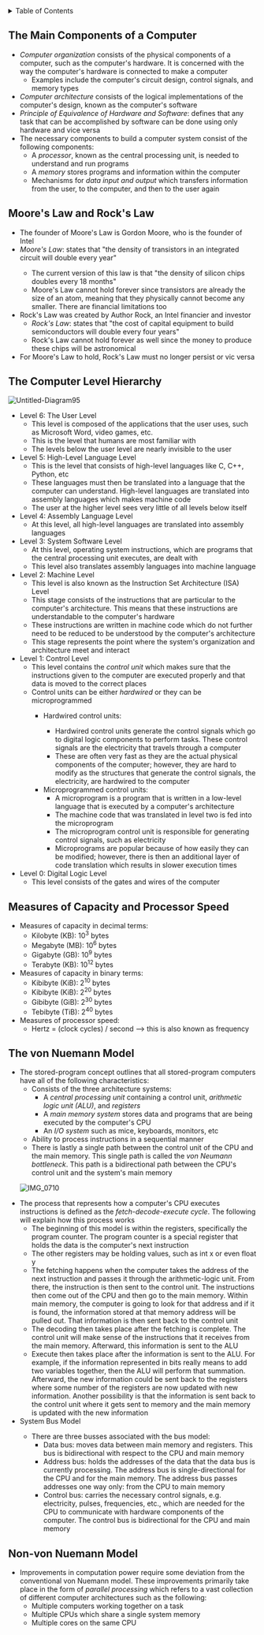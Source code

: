 <details>
<summary>Table of Contents</summary>
<ol>
  <li>
    <a href='#the-main-components-of-a-computer'>The Main Components of a Computer</a>
  </li>
  <li>
    <a href='#moores-law-and-rocks-law'>Moore's Law and Rock's Law</a>
  </li>
  <li>
    <a href='#the-computer-level-hierarchy'>The Computer Level Hierarchy</a>
  </li>
  <li>
    <a href='#measures-of-capacity-and-processor-speed'>Measures of Capacity and Processor Speed</a>
  </li>
  <li>
    <a href='#the-von-nuemann-model'>The von Nuemman Model</a>
  </li>  
  <li>
    <a href='#non-von-nuemann-model'>Non-von Nuemann Model</a>
  </li>
</ol>
</details>


## The Main Components of a Computer
<ul>
  <li>
    <a><em>Computer organization</em> consists of the physical components of a computer, such as the computer's hardware. It is concerned with the way the computer's hardware is connected to make a computer</a>
    <ul>
      <li>
        <a>Examples include the computer's circuit design, control signals, and memory types</a>
      </li>
    </ul>    
  </li>
  <li>
    <a><em>Computer architecture</em> consists of the logical implementations of the computer's design, known as the computer's software</a>
  </li>
  <li>
    <a><em>Principle of Equivalence of Hardware and Software</em>: defines that any task that can be accomplished by software can be done using only hardware and vice versa</a>
  </li>
  <li>
    <a>The necessary components to build a computer system consist of the following components:</a>
    <ul>
      <li>
        <a>A <em>processor</em>, known as the central processing unit, is needed to understand and run programs</a>
      </li>
      <li>
        <a>A <em>memory</em> stores programs and information within the computer</a>
      </li>
      <li>
        <a>Mechanisms for <em>data input and output</em> which transfers information from the user, to the computer, and then to the user again</a>
      </li>
    </ul>
  </li>      
</ul>


## Moore's Law and Rock's Law
<ul>
  <li>
    <a>The founder of Moore's Law is Gordon Moore, who is the founder of Intel</a>
  </li>
  <li>
    <a><em>Moore's Law</em></a>: states that "the density of transistors in an integrated circuit will double every year"</a>
  </li>
  <ul>
    <li>
        <a>The current version of this law is that "the density of silicon chips doubles every 18 months"</a>
    </li>  
    <li>
        <a>Moore's Law cannot hold forever since transistors are already the size of an atom, meaning that they physically cannot become any smaller. There are financial limitations too</a>
    </li>  
  </ul>  
  <li>
    <a>Rock's Law was created by Author Rock, an Intel financier and investor</a>
    <ul>  
      <li>
        <a><em>Rock's Law</em>: states that "the cost of capital equipment to build semiconductors will double every four years"</a>
      </li>
      <li>
        <a>Rock's Law cannot hold forever as well since the money to produce these chips will be astronomical</a>
      </li>
    </ul>  
  </li>
  <li>
    <a>For Moore's Law to hold, Rock's Law must no longer persist or vic versa</a>
  </li>  
</ul>  


## The Computer Level Hierarchy
![Untitled-Diagram95](https://github.com/Programming-Notes-all-languages/Computer-Organization/assets/154717520/72e6eade-2bbe-4098-85b7-21dd9e3b5279)
<ul>
  <li>
    <a>Level 6: The User Level</a>
    <ul>
      <li>
        <a>This level is composed of the applications that the user uses, such as Microsoft Word, video games, etc.</a>
      <li>
        <a>This is the level that humans are most familiar with</a>
      </li>
      <li>
        <a>The levels below the user level are nearly invisible to the user</a>  
      </li>
    </ul>    
  </li>
  <li>
    <a>Level 5: High-Level Language Level</a>
    <ul>
      <li>
        <a>This is the level that consists of high-level languages like C, C++, Python, etc</a>
      </li>
      <li>
        <a>These languages must then be translated into a language that the computer can understand. High-level languages are translated into assembly languages which makes machine code</a>
      </li>
      <li>
        <a>The user at the higher level sees very little of all levels below itself</a>
      </li>    
    </ul>
  </li>
  <li>
    <a>Level 4: Assembly Language Level</a>
    <ul>
      <li>
        <a>At this level, all high-level languages are translated into assembly languages</a>
      </li>
    </ul>
  </li>
  <li>
    <a>Level 3: System Software Level</a>
    <ul>
      <li>
        <a>At this level, operating system instructions, which are programs that the central processing unit executes, are dealt with</a>
      </li>
      <li>
        <a>This level also translates assembly languages into machine language</a>
      </li>
    </ul>
  </li>
  <li>
    <a>Level 2: Machine Level</a>
    <ul>
      <li>
        <a>This level is also known as the Instruction Set Architecture (ISA) Level</a>
      </li>
      <li>
        <a>This stage consists of the instructions that are particular to the computer's architecture. This means that these instructions are understandable to the computer's hardware</a>
      </li>
      <li>
        <a>These instructions are written in machine code which do not further need to be reduced to be understood by the computer's architecture</a>
      </li>  
      <li>
        <a>This stage represents the point where the system's organization and architecture meet and interact</a>
      </li>    
    </ul>
  </li>  
  <li>
    <a>Level 1: Control Level</a>
    <ul>
      <li>
        <a>This level contains the <em>control unit</em> which makes sure that the instructions given to the computer are executed properly and that data is moved to the correct places</a>
      <li>
        <a>Control units can be either <em>hardwired</em> or they can be microprogrammed</em></a>
      </li>
      <ul>
        <li>
          <a>Hardwired control units:</a>
        </li>  
        <ul>
          <li>
            <a>Hardwired control units generate the control signals which go to digital logic components to perform tasks. These control signals are the electricity that travels through a computer</a>
          </li>
          <li>
            <a>These are often very fast as they are the actual physical components of the computer; however, they are hard to modify as the structures that generate the control signals, the electricity, are hardwired to the computer</a>
          </li>
        </ul>
        <li>
          <a>Microprogrammed control units:</a>
          <ul>
            <li>
              <a>A microprogram is a program that is written in a low-level language that is executed by a computer's architecture</a>
            </li>
            <li>
              <a>The machine code that was translated in level two is fed into the microprogram</a>
            </li>
            <li>
              <a>The microprogram control unit is responsible for generating control signals, such as electricity</a>
            </li>  
            <li>
              <a>Microprograms are popular because of how easily they can be modified; however, there is then an additional layer of code translation which results in slower execution times</a>
            </li>    
          </ul>
        </li>      
      </ul>
    </ul>  
  </li>
  <li>
    <a>Level 0: Digital Logic Level</a>
    <ul>
      <li>
        <a>This level consists of the gates and wires of the computer</a>
      </li>
    </ul>
  </li>                          
</ul>  


## Measures of Capacity and Processor Speed
<ul>
  <li>
    <a>Measures of capacity in decimal terms:</a>
    <ul>
      <li>
        <a>Kilobyte (KB): 10<sup>3</sup> bytes</a>
      </li>
      <li>
        <a>Megabyte (MB): 10<sup>6</sup> bytes<a>
      </li>
      <li>
        <a>Gigabyte (GB): 10<sup>9</sup> bytes</a>
      </li>  
      <li>
        <a>Terabyte (KB): 10<sup>12</sup> bytes</a>
      </li>
    </ul>
  </li>
  <li>
    <a>Measures of capacity in binary terms:</a>
    <ul>
      <li>
        <a>Kibibyte (KiB): 2<sup>10</sup> bytes</a>
      </li>
      <li>
        <a>Kibibyte (KiB): 2<sup>20</sup> bytes</a>
      </li>
      <li>
        <a>Gibibyte (GiB): 2<sup>30</sup> bytes</a>
      </li>
      <li>
        <a>Tebibyte (TiB): 2<sup>40</sup> bytes</a>
      </li>
    </ul>
  </li>
  <li>
    <a>Measures of processor speed:</a>
    <ul>
      <li>
        <a>Hertz = (clock cycles) / second --> this is also known as frequency</a>
      </li>
    </ul>
  </li>      
</ul>  


## The von Nuemann Model
<ul>
  <li>
    <a>The stored-program concept outlines that all stored-program computers have all of the following characteristics:</a>
    <ul>
      <li>
        <a>Consists of the three architecture systems:</a>
        <ul>
          <li>
            <a>A <em>central processing unit</em> containing a control unit, <em>arithmetic logic unit (ALU)</em>, and <em>registers</em></a>
          </li>
          <li>
            <a>A <em>main memory system</em> stores data and programs that are being executed by the computer's CPU</a>
          </li>
          <li>
            <a>An <em>I/O system</em> such as mice, keyboards, monitors, etc</a>  
          </li>  
        </ul>    
      </li>
      <li>
        <a>Ability to process instructions in a sequential manner</a>
      </li>
      <li>
        <a>There is lastly a single path between the control unit of the CPU and the main memory. This single path is called the <em>von Neumann bottleneck</em>. This path is a bidirectional path between the CPU's control unit and the system's main memory</a>
      </li>    
    </ul>
  </li>
   
![IMG_0710](https://github.com/Programming-Notes-all-languages/Computer-Organization/assets/154717520/b78893b2-73c5-4cf0-8756-41598f54318e)
  <li>
    <a>The process that represents how a computer's CPU executes instructions is defined as the <em>fetch-decode-execute cycle</em>. The following will explain how this process works</a>
    <ul>
      <li>
        <a>The beginning of this model is within the registers, specifically the program counter. The program counter is a special register that holds the data is the computer's next instruction</a>
      </li>
      <li>
        <a>The other registers may be holding values, such as int x or even float y</a>
      </li>
      <li>
        <a>The fetching happens when the computer takes the address of the next instruction and passes it through the arithmetic-logic unit. From there, the instruction is then sent to the control unit. The instructions then come out of the CPU and then go to the main memory. Within main memory, the computer is going to look for that address and if it is found, the information stored at that memory address will be pulled out. That information is then sent back to the control unit</a>
      </li>    
      <li>
        <a>The decoding then takes place after the fetching is complete. The control unit will make sense of the instructions that it receives from the main memory. Afterward, this information is sent to the ALU</a>
      </li>
      <li>
        <a>Execute then takes place after the information is sent to the ALU. For example, if the information represented in bits really means to add two variables together, then the ALU will perform that summation. Afterward, the new information could be sent back to the registers where some number of the registers are now updated with new information. Another possibility is that the information is sent back to the control unit where it gets sent to memory and the main memory is updated with the new information</a>
      </li>  
    </ul>  
  </li>  
  <li>
    <a>System Bus Model</a>
  </li>
  <ul>
    <li>
      <a>There are three busses associated with the bus model:</a>
      <ul>
        <li>
          <a>Data bus: moves data between main memory and registers. This bus is bidirectional with respect to the CPU and main memory</a>
        </li>
        <li>
          <a>Address bus: holds the addresses of the data that the data bus is currently processing. The address bus is single-directional for the CPU and for the main memory. The address bus passes addresses one way only: from the CPU to main memory</a>
        </li>
        <li>
          <a>Control bus: carries the necessary control signals, e.g. electricity, pulses, frequencies, etc., which are needed for the CPU to communicate with hardware components of the computer. The control bus is bidirectional for the CPU and main memory</a>
        </li>    
      </ul>    
    </li>
  </ul>      
</ul>    


## Non-von Nuemann Model
<ul>
  <li>
    <a>Improvements in computation power require some deviation from the conventional von Nuemann model. These improvements primarily take place in the form of <em>parallel processing</em> which refers to a vast collection of different computer architectures such as the following:</a>
    <ul>
      <li>
        <a>Multiple computers working together on a task</a>
      </li>
      <li>
        <a>Multiple CPUs which share a single system memory</a>
      </li>
      <li>
        <a>Multiple cores on the same CPU</a>
      </li>
    </ul>        
  </li>
</ul>    
